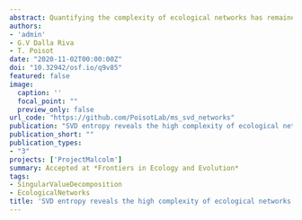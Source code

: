 ```yaml
---
abstract: Quantifying the complexity of ecological networks has remained elusive. Primarily, complexity has been defined on the basis of the structural (or behavioural) complexity of the system. These definitions ignore the notion of 'physical complexity', which can measure the amount of information contained in an ecological network, and how difficult it would be to compress. We present relative rank deficiency and SVD entropy as measures of 'external' and 'internal' complexity respectively. Using bipartite ecological networks, we find that they all show a very high, almost maximal, physical complexity. Pollination networks, in particular, are more complex when compared to other types of interactions. In addition, we find that SVD entropy relates to other structural measures of complexity (nestedness, connectance, and spectral radius), but does not inform about the resilience of a network when using simulated extinction cascades, which has previously been reported for structural measures of complexity. We argue that SVD entropy provides a fundamentally more 'correct' measure of network complexity and should be added to the toolkit of descriptors of ecological networks moving forward.
authors:
- 'admin'
- G.V Dalla Riva
- T. Poisot
date: "2020-11-02T00:00:00Z"
doi: "10.32942/osf.io/q9v85"
featured: false
image:
  caption: ''
  focal_point: ""
  preview_only: false
url_code: "https://github.com/PoisotLab/ms_svd_networks"
publication: "SVD entropy reveals the high complexity of ecological networks"
publication_short: ""
publication_types:
- "3"
projects: ['ProjectMalcolm']
summary: Accepted at *Frontiers in Ecology and Evolution*
tags:
- SingularValueDecomposition
- EcologicalNetworks
title: 'SVD entropy reveals the high complexity of ecological networks'
---
```

